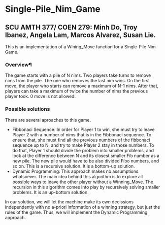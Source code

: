 
# Single-Pile_Nim_Game
## SCU AMTH 377/ COEN 279: Minh Do, Troy Ibanez, Angela Lam, Marcos Alvarez, Susan Lie.

This is an implementation of a Wining_Move function for a Single-Pile Nim Game.
### Overview¶ 
The game starts with a pile of N nims. Two players take turns to remove nims from the pile. The one who removes the last nim wins.
On the first move, the player who starts can remove a maximum of N-1 nims.
After that, players can take a maximum of twice the number of nims the previous player took.
0 move is not allowed.

### Possible solutions
There are several aproaches to this game.
* Fibbonaci Sequence: In order for Player 1 to win, she must try to leave Player 2 with a number of nims that is in the Fibbonaci sequence. To ensure that, she must find all the previous numbers of the fibbonaci sequence up to N, and try to make Player 2 stay in those numbers. To do that, Player 1 should divide the problem into smaller problems, and look at the difference between N and its closest smaller Fib number as a new pile. The new pile would have to be also divided Fibo numbers, and so on. This is a recursive solution. It is a bottom-up solution.
* Dynamic Programming: This approach makes no assumptions whatsoever. The main idea behind this algorithm is to explore all possible ways to leave the other player without a Winning_Move. The recursion in this algorithm comes into play by recursively solving smaller problems. It is an up-bottom solution.

In our solution, we will let the machine make its own decissions independently with no a-priori information of a winning strategy, but just the rules of the game. Thus, we will implement the Dynamic Programming approach.

